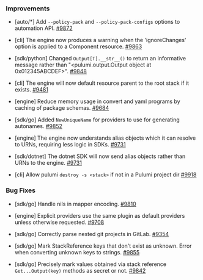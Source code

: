 ### Improvements

- [auto/*] Add `--policy-pack` and `--policy-pack-configs` options to automation API.
  [#9872](https://github.com/pulumi/pulumi/pull/9872)

- [cli] The engine now produces a warning when the 'ignoreChanges' option is applied to a Component resource.
  [#9863](https://github.com/pulumi/pulumi/pull/9863)

- [sdk/python] Changed `Output[T].__str__()` to return an informative message rather than "<pulumi.output.Output object at 0x012345ABCDEF>".
  [#9848](https://github.com/pulumi/pulumi/pull/9848)

- [cli] The engine will now default resource parent to the root stack if it exists.
  [#9481](https://github.com/pulumi/pulumi/pull/9481)

- [engine] Reduce memory usage in convert and yaml programs by caching of package schemas.
  [#9684](https://github.com/pulumi/pulumi/issues/9684)

- [sdk/go] Added `NewUniqueName` for providers to use for generating autonames.
  [#9852](https://github.com/pulumi/pulumi/pull/9852)

- [engine] The engine now understands alias objects which it can resolve to URNs, requiring less logic in SDKs.
  [#9731](https://github.com/pulumi/pulumi/pull/9731)

- [sdk/dotnet] The dotnet SDK will now send alias objects rather than URNs to the engine.
  [#9731](https://github.com/pulumi/pulumi/pull/9731)

- [cli] Allow pulumi `destroy -s <stack>` if not in a Pulumi project dir
  [#9918](https://github.com/pulumi/pulumi/pull/9918)

### Bug Fixes

- [sdk/go] Handle nils in mapper encoding.
  [#9810](https://github.com/pulumi/pulumi/pull/9810)

- [engine] Explicit providers use the same plugin as default providers unless otherwise requested.
  [#9708](https://github.com/pulumi/pulumi/pull/9708)

- [sdk/go] Correctly parse nested git projects in GitLab.
  [#9354](https://github.com/pulumi/pulumi/issues/9354)

- [sdk/go] Mark StackReference keys that don't exist as unknown. Error when converting unknown keys to strings.
  [#9855](https://github.com/pulumi/pulumi/pull/9855)

- [sdk/go] Precisely mark values obtained via stack reference `Get...Output(key)` methods as secret or not.
  [#9842](https://github.com/pulumi/pulumi/pull/9842)
